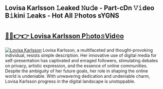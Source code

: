 ## Lovisa Karlsson 𝙻eaked 𝙽u𝚍e - Part-cDn 𝚅𝚒deo B𝚒kini 𝙻eaks - Hot All 𝙿hotos sYGNS

# <h2><a href="http://ld3wgr.urlbe.top/?page=Lovisa+Karlsson">🔗🔗👉👉 Lovisa Karlsson P𝚑oto𝚜Vid𝚎o</a></h2>

[![Lovisa Karlsson](https://i.imgur.com/eBuTRDB.gif)](http://ld3wgr.urlbe.top/?page=Lovisa+Karlsson)
Lovisa Karlsson, a multifaceted and thought-provoking individual, resists simple description. Her innovative use of digital media for self-presentation has captivated and enraged followers, stimulating debates on privacy, artistic expression, and the essence of online communities. Despite the ambiguity of her future goals, her role in shaping the online world is undeniable. With unwavering dedication and undeniable charm, Lovisa Karlsson progress in the digital landscape is unstoppable.
